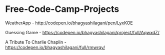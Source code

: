 # Free-Code-Camp-Projects

WeatherApp - http://codepen.io/bhagyashilagani/pen/LyxKOE

Guessing Game - https://codepen.io/bhagyashilagani/project/full/AqwxdZ/

A Tribute To Charlie Chaplin - https://codepen.io/bhagyashilagani/full/rmwrqv/
